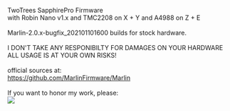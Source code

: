 TwoTrees SapphirePro Firmware<br>
with Robin Nano v1.x and TMC2208 on X + Y and A4988 on Z + E<br>
<br>
Marlin-2.0.x-bugfix_202101101600 builds for stock hardware.<br>
<br>
I DON'T TAKE ANY RESPONIBILTY FOR DAMAGES ON YOUR HARDWARE<br>
ALL USAGE IS AT YOUR OWN RISKS!<br>
<br>
official sources at:<br>
https://github.com/MarlinFirmware/Marlin<br>
<br>
If you want to honor my work, please:<br>
<a href="https://paypal.me/MartinLoewe"><img src="https://www.golf-4-cab.de/buymeacoffee.png"></a>
<br>
